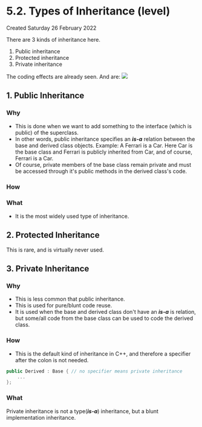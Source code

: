 # 5.2. Types of Inheritance (level)
Created Saturday 26 February 2022

There are 3 kinds of inheritance here.

1. Public inheritance
2. Protected inheritance
3. Private inheritance

The coding effects are already seen. And are:
![](../../../../../../assets/3_Syntax-image-1.png)

## 1. Public Inheritance

### Why

- This is done when we want to add something to the interface (which is public) of the superclass.
- In other words, public inheritance specifies an **_is-a_** relation between the base and derived class objects. Example: A Ferrari is a Car. Here Car is the base class and Ferrari is publicly inherited from Car, and of course, Ferrari is a Car.
- Of course, private members of tne base class remain private and must be accessed through it's public methods in the derived class's code.

### How

### What

- It is the most widely used type of inheritance.

## 2. Protected Inheritance

This is rare, and is virtually never used.

## 3. Private Inheritance

### Why

- This is less common that public inheritance.
- This is used for pure/blunt code reuse.
- It is used when the base and derived class don't have an **_is-a_** is relation, but some/all code from the base class can be used to code the derived class.

### How

- This is the default kind of inheritance in C++, and therefore a specifier after the colon is not needed.

```c++
public Derived : Base { // no specifier means private inheritance
	...
};
```

### What

Private inheritance is not a type(**_is-a_**) inheritance, but a blunt implementation inheritance.
